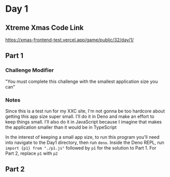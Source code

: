 # Day 1

## Xtreme Xmas Code Link

https://xmas-frontend-test.vercel.app/game/public/32/day/1/

## Part 1

### Challenge Modifier

"You must complete this challenge with the smallest application size you can"

### Notes

Since this is a test run for my XXC site, I'm not gonna be too hardcore about getting this app size super small. I'll do it in Deno and make an effort to keep things small. I'll also do it in JavaScript because I imagine that makes the application smaller than it would be in TypeScript

In the interest of keeping a small app size, to run this program you'll need into navigate to the Day1 directory, then run `deno`. Inside the Deno REPL, run `import {p1} from "./p1.js"` followed by `p1` for the solution to Part 1. For Part 2, replace `p1` with `p2`

## Part 2
